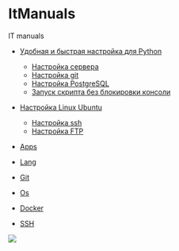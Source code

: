 # ItManuals
 IT manuals

* [Удобная и быстрая настройка для Python](Langs/Python/README.md)
  - [Настройка сервера](Os/Linux/Ubuntu)
  - [Настройка git](Tech/Git/commands.md)
  - [Настройка PostgreSQL](SQL/PostgreSQL.md)
  - [Запуск скрипта без блокировки консоли](Langs/Python/deploy.md)

* [Настройка Linux Ubuntu](Os/Linux/Ubuntu/README.md)
  - [Настройка ssh](Os/Linux/Ubuntu/ssh.md)
  - [Настройка FTP](Os/Linux/Ubuntu/FTP_SFTP.md)
    
* [Apps](Apps/README.md)
* [Lang](Langs)
* [Git](Tech/Git/commands.md)
* [Os](Os)
* [Docker](Tech/Docker)


* [SSH](Os/Linux/Debian/ssh.md)


![](https://komarev.com/ghpvc/?username=Rredlik/ItManuals&color=blueviolet&style=plastic&label=PROFILE+VIEWS)<br>
